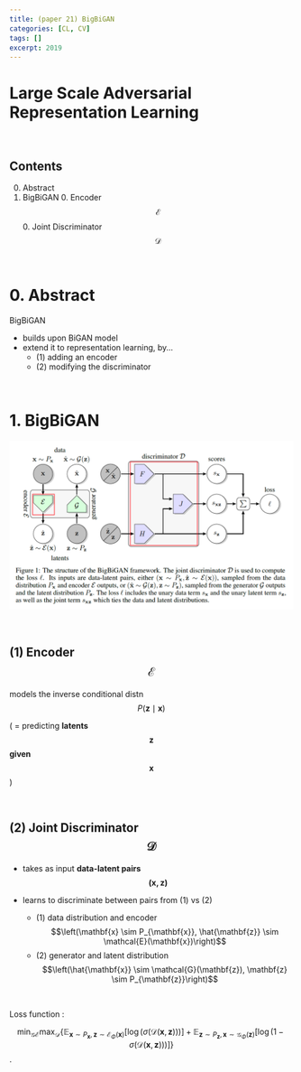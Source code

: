 ```yaml
---
title: (paper 21) BigBiGAN
categories: [CL, CV]
tags: []
excerpt: 2019
---
```


<script src="https://cdn.mathjax.org/mathjax/latest/MathJax.js?config=TeX-AMS-MML_HTMLorMML" type="text/javascript"></script>

# Large Scale Adversarial Representation Learning

<br>

## Contents

0. Abstract
0. BigBiGAN
   0. Encoder $$\mathcal{E}$$
   0. Joint Discriminator $$\mathcal{D}$$ 


<br>

# 0. Abstract

BigBiGAN

- builds upon BiGAN model
- extend it to representation learning, by…
  - (1) adding an encoder
  - (2) modifying the discriminator

<br>

# 1. BigBiGAN

![figure2](/assets/img/cl/img49.png)

<br>

## (1) Encoder $$\mathcal{E}$$

models the inverse conditional distn $$P(\mathbf{z} \mid \mathbf{x})$$

( = predicting **latents $$\mathbf{z}$$ given $$\mathbf{x}$$** )

<br>

## (2) Joint Discriminator $$\mathcal{D}$$

- takes as input **data-latent pairs $$(\mathbf{x}, \mathbf{z})$$**

- learns to discriminate between pairs from (1) vs (2)
  - (1) data distribution and encoder $$\left(\mathbf{x} \sim P_{\mathbf{x}}, \hat{\mathbf{z}} \sim \mathcal{E}(\mathbf{x})\right)$$
  - (2) generator and latent distribution $$\left(\hat{\mathbf{x}} \sim \mathcal{G}(\mathbf{z}), \mathbf{z} \sim P_{\mathbf{z}}\right)$$

<br>

Loss function : 

$$\min _{\mathcal{G} \mathcal{E}} \max _{\mathcal{D}}\left\{\mathbb{E}_{\mathbf{x} \sim P_{\mathbf{x}}, \mathbf{z} \sim \mathcal{E}_{\Phi}(\mathbf{x})}[\log (\sigma(\mathcal{D}(\mathbf{x}, \mathbf{z})))]+\mathbb{E}_{\mathbf{z} \sim P_{\mathbf{z}}, \mathbf{x} \sim \mathcal{G}_{\Phi}(\mathbf{z})}[\log (1-\sigma(\mathcal{D}(\mathbf{x}, \mathbf{z})))]\right\}$$.
